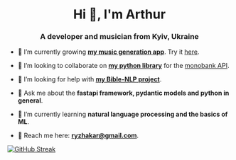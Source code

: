 <h1 align="center">Hi 👋, I'm Arthur</h1>
<h3 align="center">A developer and musician from Kyiv, Ukraine</h3>

- 🎹 I’m currently growing [**my music generation app**](https://github.com/chrdio). Try it [here](https://chrd.io).

- 🏦 I’m looking to collaborate on [**my python library**](https://github.com/ryzhakar/minimono) for the [monobank API](https://api.monobank.ua/docs/).

- 📖 I’m looking for help with [**my Bible-NLP project**](https://github.com/ryzhakar/biblenlp).

- 🐍 Ask me about the **fastapi framework, pydantic models and python in general**.

- 🧠 I’m currently learning **natural language processing and the basics of ML**.

- 📢 Reach me here: **ryzhakar@gmail.com**.

<!-- <h3 align="left">Connect with me:</h3>
<p align="left">
</p>

<h3 align="left">Languages and Tools:</h3>
<p align="left"> <a href="https://www.gnu.org/software/bash/" target="_blank" rel="noreferrer"> <img src="https://www.vectorlogo.zone/logos/gnu_bash/gnu_bash-icon.svg" alt="bash" width="40" height="40"/> </a> </a> <a href="https://git-scm.com/" target="_blank" rel="noreferrer"> <img src="https://www.vectorlogo.zone/logos/git-scm/git-scm-icon.svg" alt="git" width="40" height="40"/> </a> <a href="https://www.linux.org/" target="_blank" rel="noreferrer"> <img src="https://raw.githubusercontent.com/devicons/devicon/master/icons/linux/linux-original.svg" alt="linux" width="40" height="40"/> </a> <a href="https://www.python.org" target="_blank" rel="noreferrer"> <img src="https://raw.githubusercontent.com/devicons/devicon/master/icons/python/python-original.svg" alt="python" width="40" height="40"/> </a> <a href="https://www.sqlite.org/" target="_blank" rel="noreferrer"> <img src="https://www.vectorlogo.zone/logos/sqlite/sqlite-icon.svg" alt="sqlite" width="40" height="40"/> </a> </p> -->

<!-- <p>&nbsp;<img align="center" src="https://github-readme-stats.vercel.app/api?username=ryzhakar&show_icons=true&locale=en" alt="ryzhakar" /></p> -->

[![GitHub Streak](https://streak-stats.demolab.com?user=ryzhakar&hide_border=true&ring=7851A9&fire=7851A9&currStreakLabel=7851A9)](https://github.com/chrdio)

